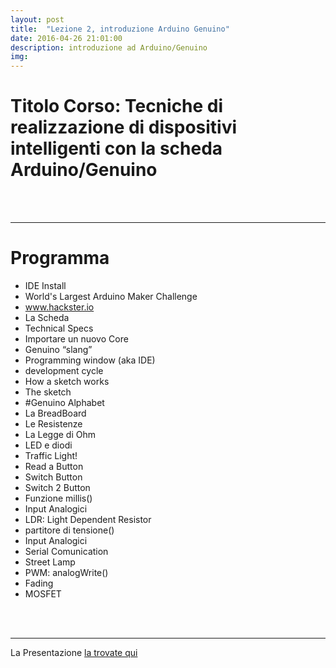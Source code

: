 ```yaml
---
layout: post
title:  "Lezione 2, introduzione Arduino Genuino"
date: 2016-04-26 21:01:00
description: introduzione ad Arduino/Genuino
img:
---
```



# **Titolo Corso**: Tecniche di realizzazione di dispositivi intelligenti con la scheda Arduino/Genuino


<br/><br/>


---

# **Programma**

- IDE Install
- World's Largest Arduino Maker Challenge
- www.hackster.io
- La Scheda
- Technical Specs
- Importare un nuovo Core
- Genuino “slang”
- Programming window (aka IDE)
- development cycle
- How a sketch works
- The sketch
- #Genuino Alphabet
- La BreadBoard
- Le Resistenze
- La Legge di Ohm
- LED e diodi
- Traffic Light!
- Read a Button
- Switch Button
- Switch 2 Button
- Funzione millis()
- Input Analogici
- LDR: Light Dependent Resistor 
- partitore di tensione()
- Input Analogici
- Serial Comunication
- Street Lamp 
- PWM: analogWrite()
- Fading
- MOSFET


<br/><br/>


---
La Presentazione [la trovate qui](http://bit.ly/ITS_16_022)